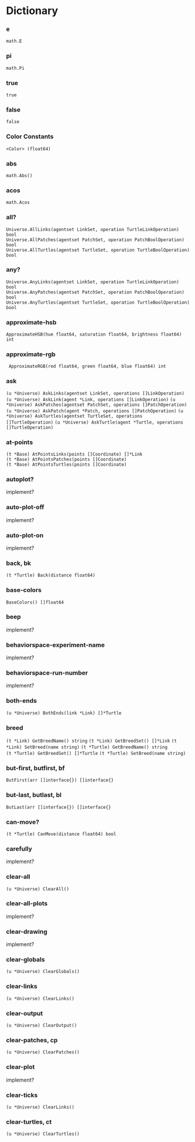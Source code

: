 # Dictionary

### e 
```math.E```

### pi
```math.Pi```

### true
```true```

### false
```false```

### Color Constants
```<Color> (float64)```

### abs
```math.Abs()```

### acos
```math.Acos```


### all?
```Universe.AllLinks(agentset LinkSet, operation TurtleLinkOperation) bool```  
```Universe.AllPatches(agentset PatchSet, operation PatchBoolOperation) bool```  
```Universe.AllTurtles(agentset TurtleSet, operation TurtleBoolOperation) bool```  

### any?
```Universe.AnyLinks(agentset LinkSet, operation TurtleLinkOperation) bool```  
```Universe.AnyPatches(agentset PatchSet, operation PatchBoolOperation) bool```  
```Universe.AnyTurtles(agentset TurtleSet, operation TurtleBoolOperation) bool```  

### approximate-hsb
```ApproximateHSB(hue float64, saturation float64, brightness float64) int```

### approximate-rgb
``` ApproximateRGB(red float64, green float64, blue float64) int```

### ask
```(u *Universe) AskLinks(agentset LinkSet, operations []LinkOperation)```  
```(u *Universe) AskLink(agent *Link, operations []LinkOperation)```
```(u *Universe) AskPatches(agentset PatchSet, operations []PatchOperation)```
```(u *Universe) AskPatch(agent *Patch, operations []PatchOperation)```
```(u *Universe) AskTurtles(agentset TurtleSet, operations []TurtleOperation)```
```(u *Universe) AskTurtle(agent *Turtle, operations []TurtleOperation)```

### at-points
```(t *Base) AtPointsLinks(points []Coordinate) []*Link```  
```(t *Base) AtPointsPatches(points []Coordinate)```  
```(t *Base) AtPointsTurtles(points []Coordinate)```  


### autoplot?
implement?

### auto-plot-off
implement?

### auto-plot-on
implement?

### back, bk
```(t *Turtle) Back(distance float64)```

### base-colors
```BaseColors() []float64```

### beep
implement?

### behaviorspace-experiment-name
implement?

### behaviorspace-run-number
implement?

### both-ends
```(u *Universe) BothEnds(link *Link) []*Turtle```

### breed
```(t *Link) GetBreedName() string```
```(t *Link) GetBreedSet() []*Link```
```(t *Link) SetBreed(name string)```
```(t *Turtle) GetBreedName() string```  
```(t *Turtle) GetBreedSet() []*Turtle```
```(t *Turtle) SetBreed(name string)```

### but-first, butfirst, bf
```ButFirst(arr []interface{}) []interface{}```

### but-last, butlast, bl
```ButLast(arr []interface{}) []interface{}```

### can-move?
```(t *Turtle) CanMove(distance float64) bool```

### carefully
implement?

### clear-all
```(u *Universe) ClearAll()```

### clear-all-plots
implement?

### clear-drawing
implement?

### clear-globals
```(u *Universe) ClearGlobals()```

### clear-links
```(u *Universe) ClearLinks()```

### clear-output
```(u *Universe) ClearOutput()```

### clear-patches, cp
```(u *Universe) ClearPatches()```  

### clear-plot
implement?

### clear-ticks
```(u *Universe) ClearLinks()```

### clear-turtles, ct
```(u *Universe) ClearTurtles()```




